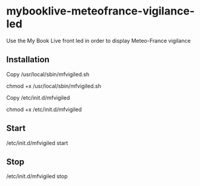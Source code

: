 # mybooklive-meteofrance-vigilance-led
Use the My Book Live front led in order to display Meteo-France vigilance

## Installation
Copy /usr/local/sbin/mfvigiled.sh

chmod +x /usr/local/sbin/mfvigiled.sh

Copy /etc/init.d/mfvigiled

chmod +x /etc/init.d/mfvigiled

## Start
/etc/init.d/mfvigiled start

## Stop
/etc/init.d/mfvigiled stop

